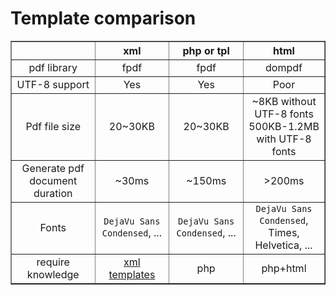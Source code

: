 # Template comparison #

<table border='1' cellspacing='0' width='800px'>
<thead>
<th></th><th>xml</th><th>php or tpl</th><th>html</th>
</thead>

<tbody align='center'>
<tr>
<td>pdf library</td><td>fpdf</td><td>fpdf</td><td>dompdf</td>
</tr>
<tr>
<td>UTF-8 support</td><td>Yes</td><td>Yes</td><td>Poor</td>
</tr>
<tr>
<td>Pdf file size</td><td>20~30KB</td><td>20~30KB</td>
<td>~8KB without UTF-8 fonts<br />500KB-1.2MB with UTF-8 fonts</td>
</tr>
<tr>
<td>Generate pdf document duration</td><td>~30ms</td><td>~150ms</td><td>>200ms</td>
</tr>
<tr>
<td>Fonts</td>
<td><code>DejaVu Sans Condensed</code>, ...</td>
<td><code>DejaVu Sans Condensed</code>, ...</td>
<td>
<code>DejaVu Sans Condensed</code>,<br>
Times,<br>
Helvetica, ...<br>
</td>
</tr>

<tr>
<td>require knowledge</td><td><a href='XML_template_document_structure.md'>xml templates</a></td><td>php</td><td>php+html</td>
</tr>
</tbody>
</table>